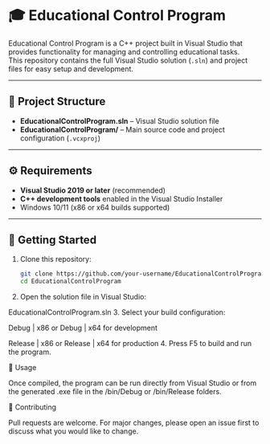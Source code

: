 # 🎓 Educational Control Program

Educational Control Program is a C++ project built in Visual Studio that provides functionality for managing and controlling educational tasks.  
This repository contains the full Visual Studio solution (`.sln`) and project files for easy setup and development.

---

## 📂 Project Structure

- **EducationalControlProgram.sln** – Visual Studio solution file  
- **EducationalControlProgram/** – Main source code and project configuration (`.vcxproj`)  

---

## ⚙️ Requirements

- **Visual Studio 2019 or later** (recommended)  
- **C++ development tools** enabled in the Visual Studio Installer  
- Windows 10/11 (x86 or x64 builds supported)  

---

## 🚀 Getting Started

1. Clone this repository:
   ```bash
   git clone https://github.com/your-username/EducationalControlProgram.git
   cd EducationalControlProgram
2. Open the solution file in Visual Studio:

EducationalControlProgram.sln
3. Select your build configuration:

Debug | x86 or Debug | x64 for development

Release | x86 or Release | x64 for production
4. Press F5 to build and run the program.

📖 Usage

Once compiled, the program can be run directly from Visual Studio or from the generated .exe file in the /bin/Debug or /bin/Release folders.

🤝 Contributing

Pull requests are welcome. For major changes, please open an issue first to discuss what you would like to change.
